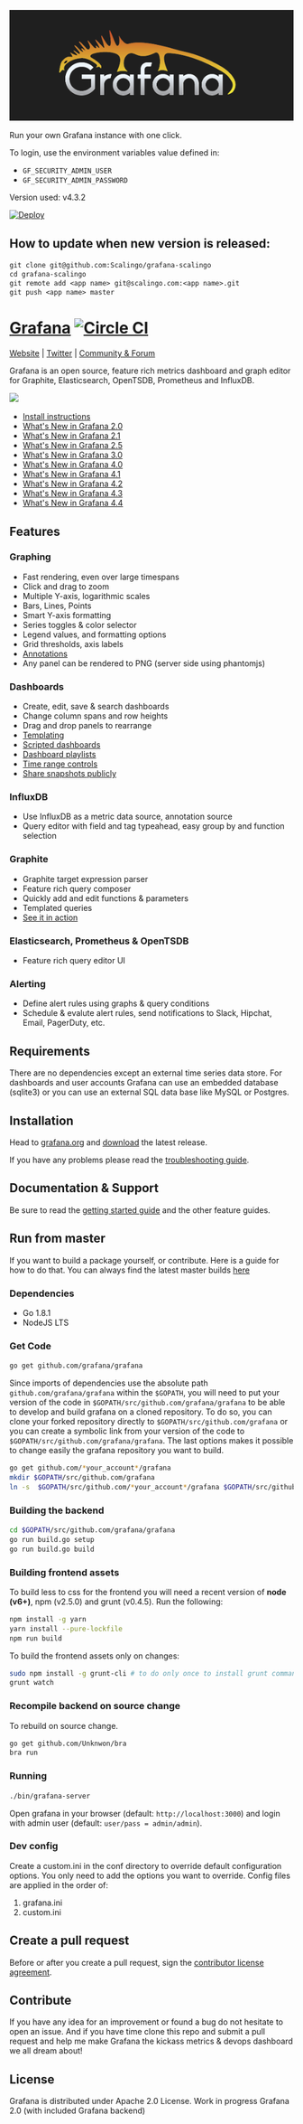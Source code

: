 ![Grafana](grafana.png)

Run your own Grafana instance with one click.

To login, use the environment variables value defined in:

* `GF_SECURITY_ADMIN_USER`
* `GF_SECURITY_ADMIN_PASSWORD`

Version used: v4.3.2

[![Deploy](https://cdn.scalingo.com/deploy/button.svg)](https://my.scalingo.com/deploy)

## How to update when new version is released:

```
git clone git@github.com:Scalingo/grafana-scalingo
cd grafana-scalingo
git remote add <app name> git@scalingo.com:<app name>.git
git push <app name> master
```

[Grafana](https://grafana.com) [![Circle CI](https://circleci.com/gh/grafana/grafana.svg?style=svg)](https://circleci.com/gh/grafana/grafana)
================
[Website](https://grafana.com) |
[Twitter](https://twitter.com/grafana) |
[Community & Forum](https://community.grafana.com)

Grafana is an open source, feature rich metrics dashboard and graph editor for
Graphite, Elasticsearch, OpenTSDB, Prometheus and InfluxDB.

![](http://docs.grafana.org/assets/img/features/dashboard_ex1.png)

- [Install instructions](http://docs.grafana.org/installation/)
- [What's New in Grafana 2.0](http://docs.grafana.org/guides/whats-new-in-v2/)
- [What's New in Grafana 2.1](http://docs.grafana.org/guides/whats-new-in-v2-1/)
- [What's New in Grafana 2.5](http://docs.grafana.org/guides/whats-new-in-v2-5/)
- [What's New in Grafana 3.0](http://docs.grafana.org/guides/whats-new-in-v3/)
- [What's New in Grafana 4.0](http://docs.grafana.org/guides/whats-new-in-v4/)
- [What's New in Grafana 4.1](http://docs.grafana.org/guides/whats-new-in-v4-1/)
- [What's New in Grafana 4.2](http://docs.grafana.org/guides/whats-new-in-v4-2/)
- [What's New in Grafana 4.3](http://docs.grafana.org/guides/whats-new-in-v4-3/)
- [What's New in Grafana 4.4](http://docs.grafana.org/guides/whats-new-in-v4-4/)

## Features

### Graphing
- Fast rendering, even over large timespans
- Click and drag to zoom
- Multiple Y-axis, logarithmic scales
- Bars, Lines, Points
- Smart Y-axis formatting
- Series toggles & color selector
- Legend values, and formatting options
- Grid thresholds, axis labels
- [Annotations](http://docs.grafana.org/reference/annotations/)
- Any panel can be rendered to PNG (server side using phantomjs)

### Dashboards
- Create, edit, save & search dashboards
- Change column spans and row heights
- Drag and drop panels to rearrange
- [Templating](http://docs.grafana.org/reference/templating/)
- [Scripted dashboards](http://docs.grafana.org/reference/scripting/)
- [Dashboard playlists](http://docs.grafana.org/reference/playlist/)
- [Time range controls](http://docs.grafana.org/reference/timerange/)
- [Share snapshots publicly](http://docs.grafana.org/v2.0/reference/sharing/)

### InfluxDB
- Use InfluxDB as a metric data source, annotation source
- Query editor with field and tag typeahead, easy group by and function selection

### Graphite
- Graphite target expression parser
- Feature rich query composer
- Quickly add and edit functions & parameters
- Templated queries
- [See it in action](http://docs.grafana.org/datasources/graphite/)

### Elasticsearch, Prometheus & OpenTSDB
- Feature rich query editor UI

### Alerting
- Define alert rules using graphs & query conditions
- Schedule & evalute alert rules, send notifications to Slack, Hipchat, Email, PagerDuty, etc.

## Requirements
There are no dependencies except an external time series data store. For dashboards and user accounts Grafana can use an embedded
database (sqlite3) or you can use an external SQL data base like MySQL or Postgres.

## Installation
Head to [grafana.org](http://docs.grafana.org/installation/) and [download](https://grafana.com/get)
the latest release.

If you have any problems please read the [troubleshooting guide](http://docs.grafana.org/installation/troubleshooting/).

## Documentation & Support
Be sure to read the [getting started guide](http://docs.grafana.org/guides/gettingstarted/) and the other feature guides.

## Run from master
If you want to build a package yourself, or contribute. Here is a guide for how to do that. You can always find
the latest master builds [here](https://grafana.com/grafana/download)

### Dependencies

- Go 1.8.1
- NodeJS LTS

### Get Code

```bash
go get github.com/grafana/grafana
```

Since imports of dependencies use the absolute path `github.com/grafana/grafana` within the `$GOPATH`,
you will need to put your version of the code in `$GOPATH/src/github.com/grafana/grafana` to be able
to develop and build grafana on a cloned repository. To do so, you can clone your forked repository
directly to `$GOPATH/src/github.com/grafana` or you can create a symbolic link from your version
of the code to `$GOPATH/src/github.com/grafana/grafana`. The last options makes it possible to change
easily the grafana repository you want to build.
```bash
go get github.com/*your_account*/grafana
mkdir $GOPATH/src/github.com/grafana
ln -s  $GOPATH/src/github.com/*your_account*/grafana $GOPATH/src/github.com/grafana/grafana
```

### Building the backend
```bash
cd $GOPATH/src/github.com/grafana/grafana
go run build.go setup
go run build.go build
```

### Building frontend assets

To build less to css for the frontend you will need a recent version of **node (v6+)**,
npm (v2.5.0) and grunt (v0.4.5). Run the following:

```bash
npm install -g yarn
yarn install --pure-lockfile
npm run build
```

To build the frontend assets only on changes:

```bash
sudo npm install -g grunt-cli # to do only once to install grunt command line interface
grunt watch
```

### Recompile backend on source change
To rebuild on source change.
```bash
go get github.com/Unknwon/bra
bra run
```

### Running
```bash
./bin/grafana-server
```

Open grafana in your browser (default: `http://localhost:3000`) and login with admin user (default: `user/pass = admin/admin`).

### Dev config

Create a custom.ini in the conf directory to override default configuration options.
You only need to add the options you want to override. Config files are applied in the order of:

1. grafana.ini
1. custom.ini

## Create a pull request
Before or after you create a pull request, sign the [contributor license agreement](http://docs.grafana.org/project/cla/).

## Contribute
If you have any idea for an improvement or found a bug do not hesitate to open an issue.
And if you have time clone this repo and submit a pull request and help me make Grafana
the kickass metrics & devops dashboard we all dream about!

## License
Grafana is distributed under Apache 2.0 License.
Work in progress Grafana 2.0 (with included Grafana backend)
